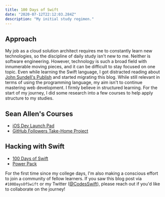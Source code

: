 ```yaml
---
title: 100 Days of Swift 
date: "2020-07-12T22:12:03.284Z"
description: "My initial study regimen."
---
```


## Approach
My job as a cloud solution architect requires me to constantly learn new technologies, so the discipline of daily study isn't new to me. Neither is software engineering. However, technology is such a broad field with innumerable moving pieces, and it can be difficult to stay focused on one topic. Even while learning the Swift language, I got distracted reading about [John Sundell's Publish](https://github.com/JohnSundell/Publish) and started migrating this blog. While still relevant in terms of using the programming language, my aim isn't to continue mastering web development. I firmly believe in structured learning. For the start of my journey, I did some research into a few courses to help apply structure to my studies.

## Sean Allen's Courses
- [iOS Dev Launch Pad](https://seanallen.teachable.com/p/ios-dev-launchpad)
- [GitHub Followers Take-Home Project](https://seanallen.teachable.com/p/take-home)

## Hacking with Swift
- [100 Days of Swift](https://www.hackingwithswift.com/100)
- [Power Pack](https://www.hackingwithswift.com/store/bundles)

For the first time since my college days, I'm also making a conscious effort to join a community of fellow learners. If you saw this blog post via `#100DaysOfSwift` or my Twitter ([@CodesSwift](https://twitter.com/codesswift)), please reach out if you'd like to collaborate on the journey! 